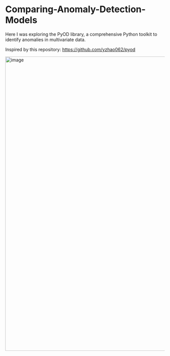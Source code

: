 # Comparing-Anomaly-Detection-Models

Here I was exploring the PyOD library, a comprehensive Python toolkit to identify anomalies in multivariate data.

Inspired by this repository: https://github.com/yzhao062/pyod

<img width="927" alt="image" src="https://github.com/user-attachments/assets/1e0ce380-dbf0-4d79-8611-7c2658205d0d" />
